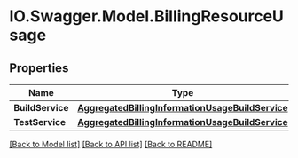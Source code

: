 # IO.Swagger.Model.BillingResourceUsage
## Properties

Name | Type | Description | Notes
------------ | ------------- | ------------- | -------------
**BuildService** | [**AggregatedBillingInformationUsageBuildService**](AggregatedBillingInformationUsageBuildService.md) |  | [optional] 
**TestService** | [**AggregatedBillingInformationUsageBuildService**](AggregatedBillingInformationUsageBuildService.md) |  | [optional] 

[[Back to Model list]](../README.md#documentation-for-models) [[Back to API list]](../README.md#documentation-for-api-endpoints) [[Back to README]](../README.md)

